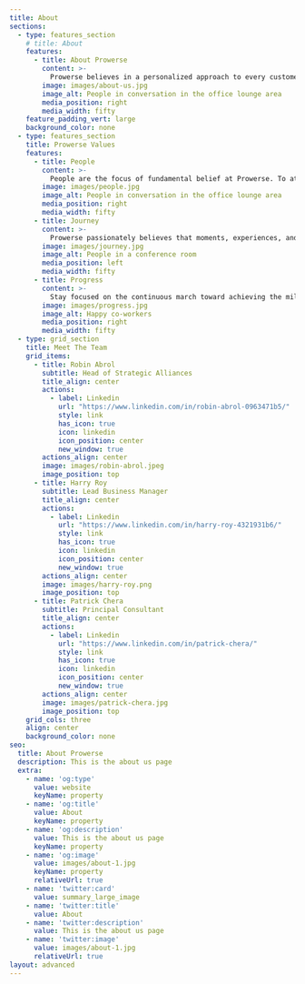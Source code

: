 ```yaml
---
title: About
sections:
  - type: features_section
    # title: About
    features:
      - title: About Prowerse
        content: >-
          Prowerse believes in a personalized approach to every customer. The selection of development practice is tailored to customer's specific business needs. Be it classical methodologies, such as Waterfall or Prototype development, or modern approaches like Agile, Kanban, Lean or Extreme Programming, Prowerse ensures a timely delivery of the project.
        image: images/about-us.jpg
        image_alt: People in conversation in the office lounge area
        media_position: right
        media_width: fifty
    feature_padding_vert: large
    background_color: none
  - type: features_section
    title: Prowerse Values
    features:
      - title: People
        content: >-
          People are the focus of fundamental belief at Prowerse. To attract, hire and retain the best talents and provide first-class learning, growing & working experiences is the core Prowerse value.
        image: images/people.jpg
        image_alt: People in conversation in the office lounge area
        media_position: right
        media_width: fifty
      - title: Journey
        content: >-
          Prowerse passionately believes that moments, experiences, and memories shared by team while on a project delivery must be enjoyable & wholesome. As they say, Happiness is a journey, not a destination.
        image: images/journey.jpg
        image_alt: People in a conference room
        media_position: left
        media_width: fifty
      - title: Progress
        content: >-
          Stay focused on the continuous march toward achieving the milestones, the successes, and the breakthroughs.
        image: images/progress.jpg
        image_alt: Happy co-workers
        media_position: right
        media_width: fifty
  - type: grid_section
    title: Meet The Team
    grid_items:
      - title: Robin Abrol
        subtitle: Head of Strategic Alliances
        title_align: center
        actions:
          - label: Linkedin
            url: "https://www.linkedin.com/in/robin-abrol-0963471b5/"
            style: link
            has_icon: true
            icon: linkedin
            icon_position: center
            new_window: true
        actions_align: center
        image: images/robin-abrol.jpeg
        image_position: top
      - title: Harry Roy
        subtitle: Lead Business Manager
        title_align: center
        actions:
          - label: Linkedin
            url: "https://www.linkedin.com/in/harry-roy-4321931b6/"
            style: link
            has_icon: true
            icon: linkedin
            icon_position: center
            new_window: true
        actions_align: center
        image: images/harry-roy.png
        image_position: top
      - title: Patrick Chera
        subtitle: Principal Consultant
        title_align: center
        actions:
          - label: Linkedin
            url: "https://www.linkedin.com/in/patrick-chera/"
            style: link
            has_icon: true
            icon: linkedin
            icon_position: center
            new_window: true
        actions_align: center
        image: images/patrick-chera.jpg
        image_position: top
    grid_cols: three
    align: center
    background_color: none
seo:
  title: About Prowerse
  description: This is the about us page
  extra:
    - name: 'og:type'
      value: website
      keyName: property
    - name: 'og:title'
      value: About
      keyName: property
    - name: 'og:description'
      value: This is the about us page
      keyName: property
    - name: 'og:image'
      value: images/about-1.jpg
      keyName: property
      relativeUrl: true
    - name: 'twitter:card'
      value: summary_large_image
    - name: 'twitter:title'
      value: About
    - name: 'twitter:description'
      value: This is the about us page
    - name: 'twitter:image'
      value: images/about-1.jpg
      relativeUrl: true
layout: advanced
---
```

